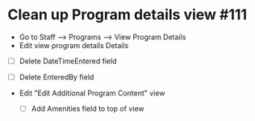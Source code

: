 # Clean up Program details view #111

* Go to Staff --> Programs --> View Program Details
* Edit view program details Details

 - [ ] Delete DateTimeEntered field
 - [ ] Delete EnteredBy field



* Edit "Edit Additional Program Content" view
  - [ ] Add Amenities field to top of view

